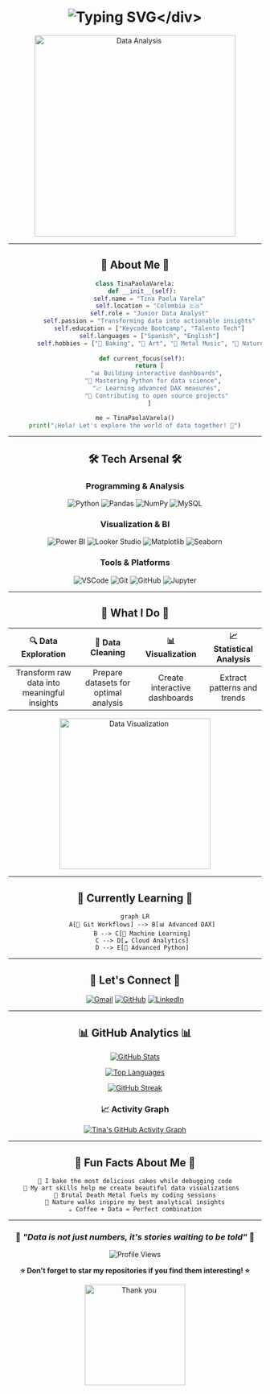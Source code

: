 # <div align="center">![Typing SVG](https://readme-typing-svg.herokuapp.com?font=Fira+Code&size=30&pause=1000&color=FF6B9D&center=true&vCenter=true&width=600&lines=Hi+there!+I'm+Tina+Paola+Varela+%F0%9F%91%8B;Data+Analyst+%7C+Python+Enthusiast;Turning+Data+into+Insights+%F0%9F%93%8A;Welcome+to+my+GitHub!)</div>

<div align="center">
  <img src="https://media.giphy.com/media/L8K62iTDkzGX6/giphy.gif" width="400" alt="Data Analysis"/>
</div>

---

## <div align="center">🚀 **About Me** 🚀</div>

<div align="center">
  
```python
class TinaPaolaVarela:
    def __init__(self):
        self.name = "Tina Paola Varela"
        self.location = "Colombia 🇨🇴"
        self.role = "Junior Data Analyst"
        self.passion = "Transforming data into actionable insights"
        self.education = ["Keycode Bootcamp", "Talento Tech"]
        self.languages = ["Spanish", "English"]
        self.hobbies = ["🧁 Baking", "🎨 Art", "🤘 Metal Music", "🌲 Nature"]
    
    def current_focus(self):
        return [
            "📊 Building interactive dashboards",
            "🐍 Mastering Python for data science",  
            "📈 Learning advanced DAX measures",
            "🤝 Contributing to open source projects"
        ]

me = TinaPaolaVarela()
print("¡Hola! Let's explore the world of data together! 🌟")
```

</div>

---

## <div align="center">🛠️ **Tech Arsenal** 🛠️</div>

<div align="center">

### Programming & Analysis
![Python](https://img.shields.io/badge/Python-FFD43B?style=for-the-badge&logo=python&logoColor=blue)
![Pandas](https://img.shields.io/badge/Pandas-150458?style=for-the-badge&logo=pandas&logoColor=white)
![NumPy](https://img.shields.io/badge/Numpy-013243?style=for-the-badge&logo=numpy&logoColor=white)
![MySQL](https://img.shields.io/badge/MySQL-4479A1?style=for-the-badge&logo=mysql&logoColor=white)

### Visualization & BI
![Power BI](https://img.shields.io/badge/Power_BI-F2C811?style=for-the-badge&logo=powerbi&logoColor=black)
![Looker Studio](https://img.shields.io/badge/Looker_Studio-4285F4?style=for-the-badge&logo=google&logoColor=white)
![Matplotlib](https://img.shields.io/badge/Matplotlib-11557c?style=for-the-badge&logo=python&logoColor=white)
![Seaborn](https://img.shields.io/badge/Seaborn-3776AB?style=for-the-badge&logo=python&logoColor=white)

### Tools & Platforms
![VSCode](https://img.shields.io/badge/VSCode-007ACC?style=for-the-badge&logo=visual%20studio%20code&logoColor=white)
![Git](https://img.shields.io/badge/Git-F05032?style=for-the-badge&logo=git&logoColor=white)
![GitHub](https://img.shields.io/badge/GitHub-181717?style=for-the-badge&logo=github&logoColor=white)
![Jupyter](https://img.shields.io/badge/Jupyter-F37626?style=for-the-badge&logo=jupyter&logoColor=white)

</div>

---

## <div align="center">💼 **What I Do** 💼</div>

<div align="center">
  
| 🔍 **Data Exploration** | 🧹 **Data Cleaning** | 📊 **Visualization** | 📈 **Statistical Analysis** |
|:---:|:---:|:---:|:---:|
| Transform raw data into meaningful insights | Prepare datasets for optimal analysis | Create interactive dashboards | Extract patterns and trends |

</div>

<div align="center">
  <img src="https://media.giphy.com/media/3oKIPEqDGUULpEU0aQ/giphy.gif" width="300" alt="Data Visualization"/>
</div>

---

## <div align="center">🌱 **Currently Learning** 🌱</div>

<div align="center">
  
```mermaid
graph LR
    A[🔄 Git Workflows] --> B[📊 Advanced DAX]
    B --> C[🤖 Machine Learning]
    C --> D[☁️ Cloud Analytics]
    D --> E[🎯 Advanced Python]
```

</div>

---

## <div align="center">🤝 **Let's Connect** 🤝</div>

<div align="center">
  
[![Gmail](https://img.shields.io/badge/Gmail-EA4335?style=for-the-badge&logo=gmail&logoColor=white)](mailto:tinapaolavarela@gmail.com)
[![GitHub](https://img.shields.io/badge/GitHub-181717?style=for-the-badge&logo=github&logoColor=white)](https://github.com/tinapavare)
[![LinkedIn](https://img.shields.io/badge/LinkedIn-0A66C2?style=for-the-badge&logo=linkedin&logoColor=white)](#)

</div>

---

## <div align="center">📊 **GitHub Analytics** 📊</div>

<div align="center">
  
[![GitHub Stats](https://github-readme-stats.vercel.app/api?username=tinapavare&show_icons=true&theme=tokyonight&hide_border=true&count_private=true)](https://github.com/tinapavare)

[![Top Languages](https://github-readme-stats.vercel.app/api/top-langs/?username=tinapavare&layout=compact&theme=tokyonight&hide_border=true)](https://github.com/tinapavare)

[![GitHub Streak](https://streak-stats.demolab.com/?user=tinapavare&theme=tokyonight&hide_border=true)](https://github.com/tinapavare)

</div>

<div align="center">
  
### 📈 **Activity Graph**
[![Tina's GitHub Activity Graph](https://github-readme-activity-graph.vercel.app/graph?username=tinapavare&bg_color=1a1b27&color=70a5fd&line=bf91f3&point=38bdae&area=true&hide_border=true)](https://github.com/tinapavare)

</div>

---

## <div align="center">🎯 **Fun Facts About Me** 🎯</div>

<div align="center">

```
🧁 I bake the most delicious cakes while debugging code
🎨 My art skills help me create beautiful data visualizations  
🤘 Brutal Death Metal fuels my coding sessions
🌲 Nature walks inspire my best analytical insights
☕ Coffee + Data = Perfect combination
```

</div>

---

<div align="center">
  
### 💭 *"Data is not just numbers, it's stories waiting to be told"* 💭

![Profile Views](https://komarev.com/ghpvc/?username=tinapavare&color=FF6B9D&style=for-the-badge)

**⭐ Don't forget to star my repositories if you find them interesting! ⭐**

</div>

<div align="center">
  <img src="https://media.giphy.com/media/ZVik7pBtu9dNS/giphy.gif" width="200" alt="Thank you"/>
</div>
